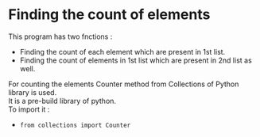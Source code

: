 # Finding the count of elements

This program has two fnctions :
* Finding the count of each element which are present in 1st list.
* Finding the count of elements in 1st list which are present in 2nd list as well.

For counting the elements Counter method from Collections of Python library is used.</br>
It is a pre-build library of python.</br>
To import it :
* `from collections import Counter`